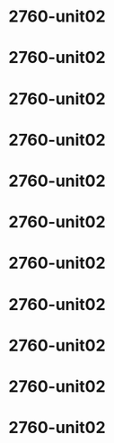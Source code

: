 # 2760-unit02
# 2760-unit02
# 2760-unit02
# 2760-unit02
# 2760-unit02
# 2760-unit02
# 2760-unit02
# 2760-unit02
# 2760-unit02
# 2760-unit02
# 2760-unit02
